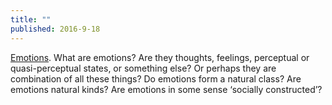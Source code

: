 ```yaml
---
title: ""
published: 2016-9-18
---
```




<a href="http://philpapers.org/browse/emotions" target="_blank">Emotions</a>. What are emotions? Are they thoughts, feelings, perceptual or quasi-perceptual states, or something else? Or perhaps they are combination of all these things? Do emotions form a natural class? Are emotions natural kinds? Are emotions in some sense ‘socially constructed’?


